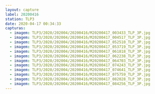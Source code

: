 ```yaml
---
layout: capture
label: 20200416
station: TLP3
date: 2020-04-17 00:34:33
capturas:
  - imagem: TLP3/2020/202004/20200416/M20200417_003433_TLP_3P.jpg
  - imagem: TLP3/2020/202004/20200416/M20200417_004517_TLP_3P.jpg
  - imagem: TLP3/2020/202004/20200416/M20200417_052510_TLP_3P.jpg
  - imagem: TLP3/2020/202004/20200416/M20200417_053719_TLP_3P.jpg
  - imagem: TLP3/2020/202004/20200416/M20200417_061818_TLP_3P.jpg
  - imagem: TLP3/2020/202004/20200416/M20200417_062238_TLP_3P.jpg
  - imagem: TLP3/2020/202004/20200416/M20200417_064703_TLP_3P.jpg
  - imagem: TLP3/2020/202004/20200416/M20200417_074243_TLP_3P.jpg
  - imagem: TLP3/2020/202004/20200416/M20200417_074641_TLP_3P.jpg
  - imagem: TLP3/2020/202004/20200416/M20200417_075759_TLP_3P.jpg
  - imagem: TLP3/2020/202004/20200416/M20200417_082028_TLP_3P.jpg
  - imagem: TLP3/2020/202004/20200416/M20200417_084256_TLP_3P.jpg
---
```

